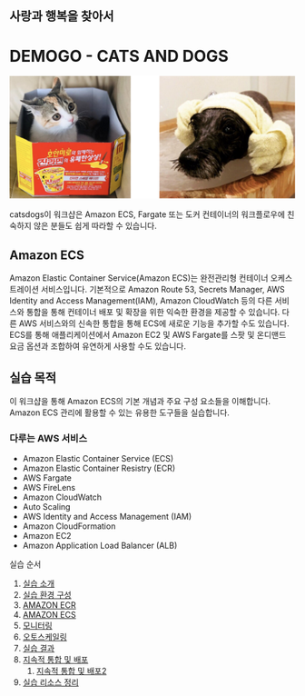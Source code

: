 ## 사랑과 행복을 찾아서
# DEMOGO - CATS AND DOGS

![](./images/catsdogs.svg)

catsdogs이 워크샵은 Amazon ECS, Fargate 또는 도커 컨테이너의 워크플로우에 친숙하지 않은 분들도 쉽게 따라할 수 있습니다.

## Amazon ECS
Amazon Elastic Container Service(Amazon ECS)는 완전관리형 컨테이너 오케스트레이션 서비스입니다. 기본적으로 Amazon Route 53, Secrets Manager, AWS Identity and Access Management(IAM), Amazon CloudWatch 등의 다른 서비스와 통합을 통해 컨테이너 배포 및 확장을 위한 익숙한 환경을 제공할 수 있습니다. 다른 AWS 서비스와의 신속한 통합을 통해 ECS에 새로운 기능을 추가할 수도 있습니다. ECS를 통해 애플리케이션에서 Amazon EC2 및 AWS Fargate를 스팟 및 온디맨드 요금 옵션과 조합하여 유연하게 사용할 수도 있습니다.

## 실습 목적
이 워크샵을 통해 Amazon ECS의 기본 개념과 주요 구성 요소들을 이해합니다.
Amazon ECS 관리에 활용할 수 있는 유용한 도구들을 실습합니다.

### 다루는 AWS 서비스
- Amazon Elastic Container Service (ECS)
- Amazon Elastic Container Resistry (ECR)
- AWS Fargate
- AWS FireLens
- Amazon CloudWatch
- Auto Scaling
- AWS Identity and Access Management (IAM)
- Amazon CloudFormation
- Amazon EC2
- Amazon Application Load Balancer (ALB)

실습 순서
1. [실습 소개](./1.-intro.md)
2. [실습 환경 구성](./2.-setup.md)
3. [AMAZON ECR](./3.-ecr.md)
4. [AMAZON ECS](./4.-ecs.md)
5. [모니터링](./5.-monitoring.md)
6. [오토스케일링](./6.-autoscale.md)
7. [실습 결과](./7.-conclusion.md)
8. [지속적 통합 및 배포](./8.-cicd.md)
    1. [지속적 통합 및 배포2](./8.-cicd-2.md)
9. [실습 리소스 정리](./9.cleanup.md)

<!--
[원본](http://ecs.catsdogs.kr.s3-website.ap-northeast-2.amazonaws.com/ko/)
-->
